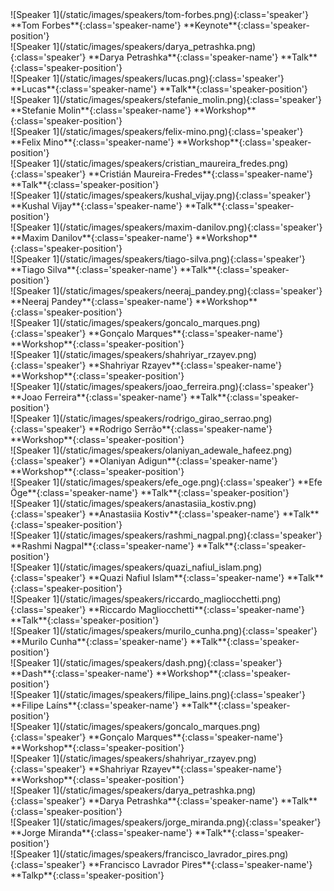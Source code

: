 <div markdown="1" class="swiper-slide" style="cursor:pointer" onclick="window.open('https://pretalx.evolutio.pt/pycon-pt-2023/speaker/BJWYLZ/','_blank')">
![Speaker 1](/static/images/speakers/tom-forbes.png){:class='speaker'} **Tom Forbes**{:class='speaker-name'} **Keynote**{:class='speaker-position'}
</div>
<div markdown="1" class="swiper-slide" style="cursor:pointer" onclick="window.open('https://pretalx.evolutio.pt/pycon-pt-2023/speaker/MQF8UQ/','_blank')">
![Speaker 1](/static/images/speakers/darya_petrashka.png){:class='speaker'} **Darya Petrashka**{:class='speaker-name'} **Talk**{:class='speaker-position'}
</div>
<div markdown="1" class="swiper-slide" style="cursor:pointer" onclick="window.open('https://pretalx.evolutio.pt/pycon-pt-2023/speaker/ELJJRP/','_blank')">
![Speaker 1](/static/images/speakers/lucas.png){:class='speaker'} **Lucas**{:class='speaker-name'} **Talk**{:class='speaker-position'}
</div>
<div markdown="1" class="swiper-slide" style="cursor:pointer" onclick="window.open('https://pretalx.evolutio.pt/pycon-pt-2023/speaker/9NHRV8/','_blank')">
![Speaker 1](/static/images/speakers/stefanie_molin.png){:class='speaker'} **Stefanie Molin**{:class='speaker-name'} **Workshop**{:class='speaker-position'}
</div>
<div markdown="1" class="swiper-slide" style="cursor:pointer" onclick="window.open('https://pretalx.evolutio.pt/pycon-pt-2023/speaker/BK7CRH/','_blank')">
![Speaker 1](/static/images/speakers/felix-mino.png){:class='speaker'} **Felix Mino**{:class='speaker-name'} **Workshop**{:class='speaker-position'}
</div>
<div markdown="1" class="swiper-slide" style="cursor:pointer" onclick="window.open('https://pretalx.evolutio.pt/pycon-pt-2023/speaker/8DMJYJ/','_blank')">
![Speaker 1](/static/images/speakers/cristian_maureira_fredes.png){:class='speaker'} **Cristián Maureira-Fredes**{:class='speaker-name'} **Talk**{:class='speaker-position'}
</div>
<div markdown="1" class="swiper-slide" style="cursor:pointer" onclick="window.open('https://pretalx.evolutio.pt/pycon-pt-2023/speaker/FDWJUP/','_blank')">
![Speaker 1](/static/images/speakers/kushal_vijay.png){:class='speaker'} **Kushal Vijay**{:class='speaker-name'} **Talk**{:class='speaker-position'}
</div>
<div markdown="1" class="swiper-slide" style="cursor:pointer" onclick="window.open('https://pretalx.evolutio.pt/pycon-pt-2023/speaker/JUGPGE/','_blank')">
![Speaker 1](/static/images/speakers/maxim-danilov.png){:class='speaker'} **Maxim Danilov**{:class='speaker-name'} **Workshop**{:class='speaker-position'}
</div>
<div markdown="1" class="swiper-slide" style="cursor:pointer" onclick="window.open('https://pretalx.evolutio.pt/pycon-pt-2023/speaker/7NUXVL/','_blank')">
![Speaker 1](/static/images/speakers/tiago-silva.png){:class='speaker'} **Tiago Silva**{:class='speaker-name'} **Talk**{:class='speaker-position'}
</div>
<div markdown="1" class="swiper-slide" style="cursor:pointer" onclick="window.open('https://pretalx.evolutio.pt/pycon-pt-2023/speaker/3YA7BA/','_blank')">
![Speaker 1](/static/images/speakers/neeraj_pandey.png){:class='speaker'} **Neeraj Pandey**{:class='speaker-name'} **Workshop**{:class='speaker-position'}
</div>
<div markdown="1" class="swiper-slide" style="cursor:pointer" onclick="window.open('https://pretalx.evolutio.pt/pycon-pt-2023/speaker/DZDVGN/','_blank')">
![Speaker 1](/static/images/speakers/goncalo_marques.png){:class='speaker'} **Gonçalo Marques**{:class='speaker-name'} **Workshop**{:class='speaker-position'}
</div>
<div markdown="1" class="swiper-slide" style="cursor:pointer" onclick="window.open('https://pretalx.evolutio.pt/pycon-pt-2023/speaker/ZUTZVF/','_blank')">
![Speaker 1](/static/images/speakers/shahriyar_rzayev.png){:class='speaker'} **Shahriyar Rzayev**{:class='speaker-name'} **Workshop**{:class='speaker-position'}
</div>
<div markdown="1" class="swiper-slide" style="cursor:pointer" onclick="window.open('https://pretalx.evolutio.pt/pycon-pt-2023/speaker/YPYG8X/','_blank')">
![Speaker 1](/static/images/speakers/joao_ferreira.png){:class='speaker'} **Joao Ferreira**{:class='speaker-name'} **Talk**{:class='speaker-position'}
</div>
<div markdown="1" class="swiper-slide" style="cursor:pointer" onclick="window.open('https://pretalx.evolutio.pt/pycon-pt-2023/speaker/D33C79/','_blank')">
![Speaker 1](/static/images/speakers/rodrigo_girao_serrao.png){:class='speaker'} **Rodrigo Serrão**{:class='speaker-name'} **Workshop**{:class='speaker-position'}
</div>
<div markdown="1" class="swiper-slide" style="cursor:pointer" onclick="window.open('https://pretalx.evolutio.pt/pycon-pt-2023/speaker/S9CE7X/','_blank')">
![Speaker 1](/static/images/speakers/olaniyan_adewale_hafeez.png){:class='speaker'} **Olaniyan Adigun**{:class='speaker-name'} **Workshop**{:class='speaker-position'}
</div>
<div markdown="1" class="swiper-slide" style="cursor:pointer" onclick="window.open('https://pretalx.evolutio.pt/pycon-pt-2023/speaker/BWRC8B/','_blank')">
![Speaker 1](/static/images/speakers/efe_oge.png){:class='speaker'} **Efe Öge**{:class='speaker-name'} **Talk**{:class='speaker-position'}
</div>
<div markdown="1" class="swiper-slide" style="cursor:pointer" onclick="window.open('https://pretalx.evolutio.pt/pycon-pt-2023/speaker/X3ZFEA/','_blank')">
![Speaker 1](/static/images/speakers/anastasiia_kostiv.png){:class='speaker'} **Anastasiia Kostiv**{:class='speaker-name'} **Talk**{:class='speaker-position'}
</div>
<div markdown="1" class="swiper-slide" style="cursor:pointer" onclick="window.open('https://pretalx.evolutio.pt/pycon-pt-2023/speaker/SVMWFM/','_blank')">
![Speaker 1](/static/images/speakers/rashmi_nagpal.png){:class='speaker'} **Rashmi Nagpal**{:class='speaker-name'} **Talk**{:class='speaker-position'}
</div>
<div markdown="1" class="swiper-slide" style="cursor:pointer" onclick="window.open('https://pretalx.evolutio.pt/pycon-pt-2023/speaker/H9Y9HV/','_blank')">
![Speaker 1](/static/images/speakers/quazi_nafiul_islam.png){:class='speaker'} **Quazi Nafiul Islam**{:class='speaker-name'} **Talk**{:class='speaker-position'}
</div>
<div markdown="1" class="swiper-slide" style="cursor:pointer" onclick="window.open('https://pretalx.evolutio.pt/pycon-pt-2023/speaker/RSWFLW/','_blank')">
![Speaker 1](/static/images/speakers/riccardo_magliocchetti.png){:class='speaker'} **Riccardo Magliocchetti**{:class='speaker-name'} **Talk**{:class='speaker-position'}
</div>
<div markdown="1" class="swiper-slide" style="cursor:pointer" onclick="window.open('https://pretalx.evolutio.pt/pycon-pt-2023/speaker/YN9PA8/','_blank')">
![Speaker 1](/static/images/speakers/murilo_cunha.png){:class='speaker'} **Murilo Cunha**{:class='speaker-name'} **Talk**{:class='speaker-position'}
</div>
<div markdown="1" class="swiper-slide" style="cursor:pointer" onclick="window.open('https://pretalx.evolutio.pt/pycon-pt-2023/speaker/VGVQPK/','_blank')">
![Speaker 1](/static/images/speakers/dash.png){:class='speaker'} **Dash**{:class='speaker-name'} **Workshop**{:class='speaker-position'}
</div>
<div markdown="1" class="swiper-slide" style="cursor:pointer" onclick="window.open('https://pretalx.evolutio.pt/pycon-pt-2023/speaker/NXMEER/','_blank')">
![Speaker 1](/static/images/speakers/filipe_lains.png){:class='speaker'} **Filipe Laíns**{:class='speaker-name'} **Talk**{:class='speaker-position'}
</div>
<div markdown="1" class="swiper-slide" style="cursor:pointer" onclick="window.open('https://pretalx.evolutio.pt/pycon-pt-2023/speaker/DZDVGN/','_blank')">
![Speaker 1](/static/images/speakers/goncalo_marques.png){:class='speaker'} **Gonçalo Marques**{:class='speaker-name'} **Workshop**{:class='speaker-position'}
</div>
<div markdown="1" class="swiper-slide" style="cursor:pointer" onclick="window.open('https://pretalx.evolutio.pt/pycon-pt-2023/speaker/ZUTZVF/','_blank')">
![Speaker 1](/static/images/speakers/shahriyar_rzayev.png){:class='speaker'} **Shahriyar Rzayev**{:class='speaker-name'} **Workshop**{:class='speaker-position'}
</div>
<div markdown="1" class="swiper-slide" style="cursor:pointer" onclick="window.open('https://pretalx.evolutio.pt/pycon-pt-2023/speaker/MQF8UQ/','_blank')">
![Speaker 1](/static/images/speakers/darya_petrashka.png){:class='speaker'} **Darya Petrashka**{:class='speaker-name'} **Talk**{:class='speaker-position'}
</div>
<div markdown="1" class="swiper-slide" style="cursor:pointer" onclick="window.open('https://pretalx.evolutio.pt/pycon-pt-2023/speaker/XWDBED/','_blank')">
![Speaker 1](/static/images/speakers/jorge_miranda.png){:class='speaker'} **Jorge Miranda**{:class='speaker-name'} **Talk**{:class='speaker-position'}
</div>
<div markdown="1" class="swiper-slide" style="cursor:pointer" onclick="window.open('https://pretalx.evolutio.pt/pycon-pt-2023/speaker/FQW9YE/','_blank')">
![Speaker 1](/static/images/speakers/francisco_lavrador_pires.png){:class='speaker'} **Francisco Lavrador Pires**{:class='speaker-name'} **Talkp**{:class='speaker-position'}
</div>

